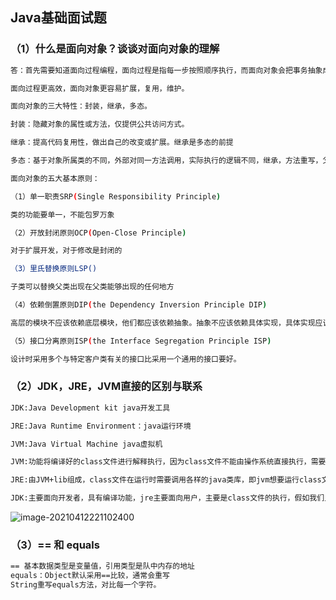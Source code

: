 ## Java基础面试题

### （1）什么是面向对象？谈谈对面向对象的理解
```bash
答：首先需要知道面向过程编程，面向过程是指每一步按照顺序执行，而面向对象会把事务抽象成对象的概念，然后给对象赋值一些属性和方法。

面向过程更高效，面向对象更容易扩展，复用，维护。

面向对象的三大特性：封装，继承，多态。

封装：隐藏对象的属性或方法，仅提供公共访问方式。

继承：提高代码复用性，做出自己的改变或扩展。继承是多态的前提

多态：基于对象所属类的不同，外部对同一方法调用，实际执行的逻辑不同，继承，方法重写，父类引用指向子类对象。（弊端：无法调用子类的特有方法）

面向对象的五大基本原则：

（1）单一职责SRP(Single Responsibility Principle)

类的功能要单一，不能包罗万象

（2）开放封闭原则OCP(Open-Close Principle)

对于扩展开发，对于修改是封闭的

（3）里氏替换原则LSP()

子类可以替换父类出现在父类能够出现的任何地方

（4）依赖倒置原则DIP(the Dependency Inversion Principle DIP)

高层的模块不应该依赖底层模块，他们都应该依赖抽象。抽象不应该依赖具体实现，具体实现应该依赖于抽象

（5）接口分离原则ISP(the Interface Segregation Principle ISP)

设计时采用多个与特定客户类有关的接口比采用一个通用的接口要好。
```


### （2）JDK，JRE，JVM直接的区别与联系
```bash
JDK:Java Development kit java开发工具

JRE:Java Runtime Environment：java运行环境

JVM:Java Virtual Machine java虚拟机

JVM:功能将编译好的class文件进行解释执行，因为class文件不能由操作系统直接执行，需要有jvm解释方可执行。

JRE:由JVM+lib组成，class文件在运行时需要调用各样的java类库，即jvm想要运行class文件必须依赖jre的lib库

JDK:主要面向开发者，具有编译功能，jre主要面向用户，主要是class文件的执行，假如我们只有编译好的class文件和jre，那么就可以运行class了。
```
![image-20210412221102400](C:\Users\JYK\AppData\Roaming\Typora\typora-user-images\image-20210412221102400.png)

### （3）== 和 equals
```bash
== 基本数据类型是变量值，引用类型是队中内存的地址
equals：Object默认采用==比较，通常会重写
String重写equals方法，对比每一个字符。




```


